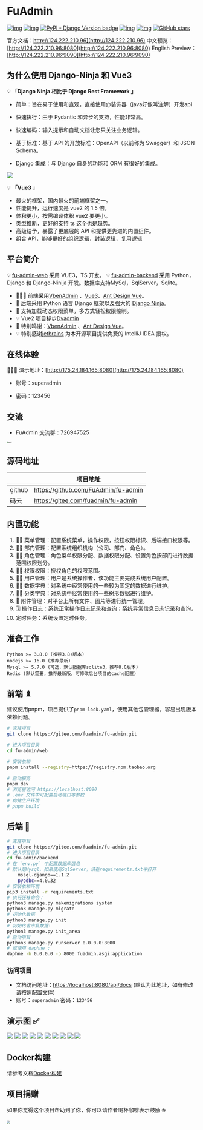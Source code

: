 # FuAdmin

[![img](https://img.shields.io/badge/license-Apache%202.0-dark)](https://gitee.com/fuadmin/fu-admin/blob/master/LICENSE) [![img](https://img.shields.io/badge/python-%3E=3.7.x-green.svg)](https://python.org/) [![PyPI - Django Version badge](https://img.shields.io/badge/django%20versions-4.0-blue)](https://docs.djangoproject.com/zh-hans/4.0.4/) [![img](https://img.shields.io/badge/node-%3E%3D%2016.0.0-brightgreen)](https://nodejs.org/zh-cn/) [![img](https://gitee.com/fuadmin/fu-admin/badge/star.svg?theme=dark)](https://gitee.com/fuadmin/fu-admin) [![GitHub stars](https://img.shields.io/github/stars/FuAdmin/FuAdmin.svg?theme=dark&label=Github)](https://github.com/FuAdmin/FuAdmin)

官方文档：http://124.222.210.96](http://124.222.210.96)
中文预览：[http://124.222.210.96:8080](http://124.222.210.96:8080)
English Preview：[http://124.222.210.96:9090](http://124.222.210.96:9090)

## 为什么使用 Django-Ninja 和 Vue3

💡 **「Django Ninja 相比于 Django Rest Framework 」**

- 简单：旨在易于使用和直观，直接使用@装饰器（java好像叫注解）开发api

- 快速执行：由于 Pydantic 和异步的支持，性能非常高。

- 快速编码：输入提示和自动文档让您只关注业务逻辑。

- 基于标准：基于 API 的开放标准：OpenAPI（以前称为 Swagger）和 JSON Schema。

- Django 集成：与 Django 自身的功能和 ORM 有很好的集成。

![](screenshots/benchmark.png)

💡 **「Vue3 」**

- 最火的框架，国内最火的前端框架之一。
- 性能提升，运行速度是 vue2 的 1.5 倍。
- 体积更小，按需编译体积 vue2 要更小。
- 类型推断，更好的支持 ts 这个也是趋势。
- 高级给予，暴露了更底层的 API 和提供更先进的内置组件。
- 组合 API，能够更好的组织逻辑，封装逻辑，复用逻辑

## 平台简介

💡 [fu-admin-web](https://gitee.com/fuadmin/fu-admin/tree/master/web) 采用 VUE3，TS 开发。 💡 [fu-admin-backend](https://gitee.com/fuadmin/fu-admin/tree/master/backend) 采用 Python，Django 和 Django-Ninija 开发。数据库支持MySql，SqlServer，Sqlite。

- 🧑‍🤝‍🧑 前端采用[VbenAdmin](https://vvbin.cn/doc-next) 、[Vue3](https://cn.vuejs.org/)、[Ant Design Vue](https://www.antdv.com/docs/vue/getting-started-cn)。
- 👭 后端采用 Python 语言 Django 框架以及强大的 [Django Ninja](https://django-ninja.rest-framework.com/)。
- 👬 支持加载动态权限菜单，多方式轻松权限控制。
- 💡 Vue2 项目移步[Dvadmin](https://gitee.com/liqianglog/django-vue-admin)
- 💏 特别鸣谢：[VbenAdmin](https://github.com/vbenjs/vue-vben-admin) 、[Ant Design Vue](https://github.com/vueComponent/ant-design-vue)。
- 💡 特别感谢[jetbrains](https://www.jetbrains.com/) 为本开源项目提供免费的 IntelliJ IDEA 授权。

## 在线体验

👩‍👧‍👦 演示地址：[http://175.24.184.165:8080](http://175.24.184.165:8080)

- 账号：superadmin

- 密码：123456


## 交流

- FuAdmin 交流群：726947525

<img src="screenshots/qq.png" alt="qq 群" style="zoom: 25%;" />

## 源码地址

|        | 项目地址                            |
| ------ | ----------------------------------- |
| github | https://github.com/FuAdmin/fu-admin |
| 码云   | https://gitee.com/fuadmin/fu-admin  |

## 内置功能

1. 👨‍⚕️ 菜单管理：配置系统菜单，操作权限，按钮权限标识、后端接口权限等。
2. 🧑‍⚕️ 部门管理：配置系统组织机构（公司、部门、角色）。
3. 👩‍⚕️ 角色管理：角色菜单权限分配、数据权限分配、设置角色按部门进行数据范围权限划分。
4. 🧑‍🎓 权限权限：授权角色的权限范围。
5. 👨‍🎓 用户管理：用户是系统操作者，该功能主要完成系统用户配置。
6. 🧑‍🔧 数据字典：对系统中经常使用的一些较为固定的数据进行维护。
7. 🧑‍🔧 分类字典：对系统中经常使用的一些树形数据进行维护。
8. 📁 附件管理：对平台上所有文件、图片等进行统一管理。
9. 🗓️ 操作日志：系统正常操作日志记录和查询；系统异常信息日志记录和查询。
10. 定时任务：系统设置定时任务。

## 准备工作

```
Python >= 3.8.0 (推荐3.8+版本)
nodejs >= 16.0 (推荐最新)
Mysql >= 5.7.0 (可选，默认数据库sqlite3，推荐8.0版本)
Redis (默认需要，推荐最新版，可修改后台项目的cache配置)
```

## 前端 ♝

建议使用pnpm，项目提供了`pnpm-lock.yaml`，使用其他包管理器，容易出现版本依赖问题。

```bash
# 克隆项目
git clone https://gitee.com/fuadmin/fu-admin.git

# 进入项目目录
cd fu-admin/web

# 安装依赖
pnpm install --registry=https://registry.npm.taobao.org

# 启动服务
pnpm dev
# 浏览器访问 https://localhost:8080
# .env 文件中可配置启动端口等参数
# 构建生产环境
# pnpm build
```

## 后端 💈

```bash
# 克隆项目
git clone https://gitee.com/fuadmin/fu-admin.git
# 进入项目目录
cd fu-admin/backend
# 在 `env.py` 中配置数据库信息
# 默认是Mysql，如果使用SqlServer，请在requirements.txt中打开 
    mssql-django==1.1.2 
    pyodbc==4.0.32
# 安装依赖环境
pip3 install -r requirements.txt
# 执行迁移命令：
python3 manage.py makemigrations system
python3 manage.py migrate
# 初始化数据
python3 manage.py init
# 初始化省市县数据:
python3 manage.py init_area
# 启动项目
python3 manage.py runserver 0.0.0.0:8000
# 或使用 daphne :
daphne -b 0.0.0.0 -p 8000 fuadmin.asgi:application
```

### 访问项目

- 文档访问地址：[https://localhost:8080/api/docs](https://localhost:8080/api/docs) (默认为此地址，如有修改请按照配置文件)
- 账号：`superadmin` 密码：`123456`

## 演示图 ✅
![](screenshots/1.png) 
![](screenshots/2.png) 
![](screenshots/3.png) 
![](screenshots/4.png) 
![](screenshots/5.png) 
![](screenshots/6.png) 
![](screenshots/7.png) 
![](screenshots/8.png) 
![](screenshots/9.png) 
![](screenshots/10.png)


## Docker构建

请参考文档[Docker构建](docker/README.md)

## 项目捐赠

如果你觉得这个项目帮助到了你，你可以请作者喝杯咖啡表示鼓励 ☕️

<img src="/screenshots/pay.png" style="zoom:50%;" />

